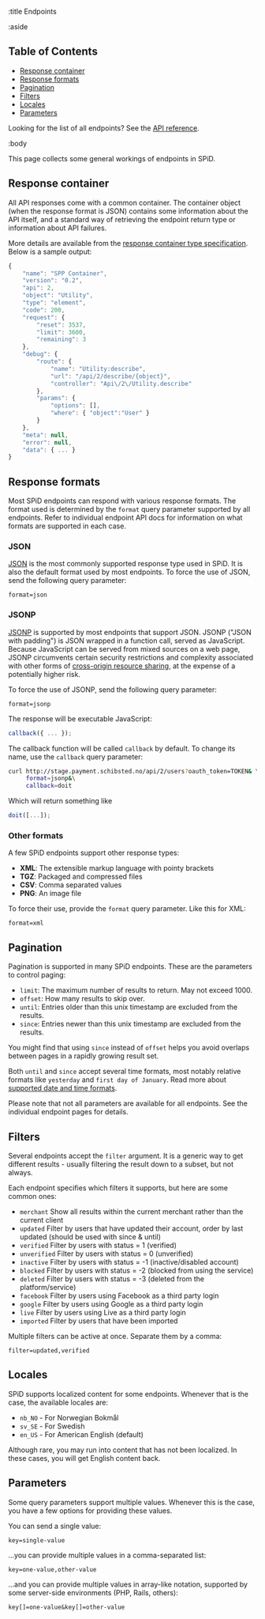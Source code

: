 :title Endpoints

:aside

## Table of Contents

- [Response container](#response-container)
- [Response formats](#response-formats)
- [Pagination](#pagination)
- [Filters](#filters)
- [Locales](#locales)
- [Parameters](#parameters)

Looking for the list of all endpoints? See the [API reference](/#api-reference).

:body

This page collects some general workings of endpoints in SPiD.

## Response container

All API responses come with a common container. The container object (when the
response format is JSON) contains some information about the API itself, and a
standard way of retrieving the endpoint return type or information about API
failures.

More details are available from the
[response container type specification](/types/response-container). Below is a
sample output:

```js
{
    "name": "SPP Container",
    "version": "0.2",
    "api": 2,
    "object": "Utility",
    "type": "element",
    "code": 200,
    "request": {
        "reset": 3537,
        "limit": 3600,
        "remaining": 3
    },
    "debug": {
        "route": {
            "name": "Utility:describe",
            "url": "/api/2/describe/{object}",
            "controller": "Api\/2\/Utility.describe"
        },
        "params": {
            "options": [],
            "where": { "object":"User" }
        }
    },
    "meta": null,
    "error": null,
    "data": { ... }
}
```


## Response formats

Most SPiD endpoints can respond with various response formats. The format used
is determined by the `format` query parameter supported by all endpoints. Refer
to individual endpoint API docs for information on what formats are supported in
each case.

<h3 id="format-json">JSON</h3>

[JSON](http://json.org/) is the most commonly supported response type used in
SPiD. It is also the default format used by most endpoints. To force the use of
JSON, send the following query parameter:

```text
format=json
```

<h3 id="format-jsonp">JSONP</h3>

[JSONP](http://en.wikipedia.org/wiki/JSONP) is supported by most endpoints that
support JSON. JSONP ("JSON with padding") is JSON wrapped in a function call,
served as JavaScript. Because JavaScript can be served from mixed sources on a
web page, JSONP circumvents certain security restrictions and complexity
associated with other forms of
[cross-origin resource sharing](http://en.wikipedia.org/wiki/Cross-origin_resource_sharing),
at the expense of a potentially higher risk.

To force the use of JSONP, send the following query parameter:

```text
format=jsonp
```

The response will be executable JavaScript:

```js
callback({ ... });
```

The callback function will be called `callback` by default. To change its name,
use the `callback` query parameter:

```sh
curl http://stage.payment.schibsted.no/api/2/users?oauth_token=TOKEN& \
     format=jsonp&\
     callback=doit
```

Which will return something like

```js
doit([...]);
```

<span id="format-xml"></span>
<span id="format-tgz"></span>
<span id="format-csv"></span>
<span id="format-png"></span>

### Other formats

A few SPiD endpoints support other response types:

- **XML**: The extensible markup language with pointy brackets
- **TGZ**: Packaged and compressed files
- **CSV**: Comma separated values
- **PNG**: An image file

To force their use, provide the `format` query parameter. Like this
for XML:

```text
format=xml
```


## Pagination

Pagination is supported in many SPiD endpoints. These are the parameters to control paging:

- `limit`: The maximum number of results to return. May not exceed 1000.
- `offset`: How many results to skip over.
- `until`: Entries older than this unix timestamp are excluded from the results.
- `since`: Entries newer than this unix timestamp are excluded from the results.

You might find that using `since` instead of `offset` helps you avoid
overlaps between pages in a rapidly growing result set.

Both `until` and `since` accept several time formats, most notably
relative formats like `yesterday` and `first day of January`. Read
more about
[supported date and time formats](http://www.php.net/manual/en/datetime.formats.php).

Please note that not all parameters are available for all endpoints.
See the individual endpoint pages for details.


## Filters

Several endpoints accept the `filter` argument. It is a generic way to
get different results - usually filtering the result down to a subset,
but not always.

Each endpoint specifies which filters it supports, but here are some common ones:

- `merchant` Show all results within the current merchant rather than the current client
- `updated` Filter by users that have updated their account, order by last updated (should be used with since & until)
- `verified` Filter by users with status = 1 (verified)
- `unverified` Filter by users with status = 0 (unverified)
- `inactive` Filter by users with status = -1 (inactive/disabled account)
- `blocked` Filter by users with status = -2 (blocked from using the service)
- `deleted` Filter by users with status = -3 (deleted from the platform/service)
- `facebook` Filter by users using Facebook as a third party login
- `google` Filter by users using Google as a third party login
- `live` Filter by users using Live as a third party login
- `imported` Filter by users that have been imported

Multiple filters can be active at once. Separate them by a comma:

```
filter=updated,verified
```

## Locales

SPiD supports localized content for some endpoints. Whenever that is the case,
the available locales are:

- `nb_NO` - For Norwegian Bokmål
- `sv_SE` - For Swedish
- `en_US` - For American English (default)

Although rare, you may run into content that has not been localized. In these
cases, you will get English content back.


## Parameters

Some query parameters support multiple values. Whenever this is the case, you
have a few options for providing these values.

You can send a single value:

```text
key=single-value
```

...you can provide multiple values in a comma-separated list:

```text
key=one-value,other-value
```

...and you can provide multiple values in array-like notation, supported by some
server-side environments (PHP, Rails, others):

```text
key[]=one-value&key[]=other-value
```
